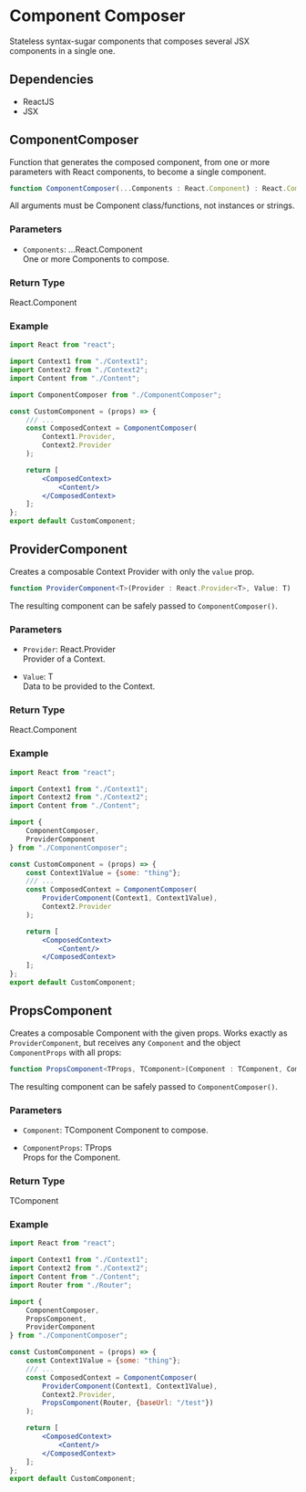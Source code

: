 # Component Composer

Stateless syntax-sugar components that composes several JSX components in a single one.



## Dependencies

* ReactJS
* JSX



## ComponentComposer

Function that generates the composed component, from one or more parameters with React components, to become a single component.

```ts
function ComponentComposer(...Components : React.Component) : React.Component
```
All arguments must be Component class/functions, not instances or strings.

### Parameters

* `Components`: ...React.Component  
One or more Components to compose.

### Return Type

React.Component

### Example

```jsx
import React from "react";

import Context1 from "./Context1";
import Context2 from "./Context2";
import Content from "./Content";

import ComponentComposer from "./ComponentComposer";

const CustomComponent = (props) => {
	/// ...
	const ComposedContext = ComponentComposer(
		Context1.Provider,
		Context2.Provider
	);

	return [
		<ComposedContext>
			<Content/>
		</ComposedContext>
	];
};
export default CustomComponent;
```

## ProviderComponent

Creates a composable Context Provider with only the `value` prop.

```ts
function ProviderComponent<T>(Provider : React.Provider<T>, Value: T) : React.Component
```

The resulting component can be safely passed to `ComponentComposer()`.

### Parameters

* `Provider`: React.Provider  
Provider of a Context.

* `Value`: T  
Data to be provided to the Context.

### Return Type

React.Component

### Example

```jsx
import React from "react";

import Context1 from "./Context1";
import Context2 from "./Context2";
import Content from "./Content";

import {
	ComponentComposer,
	ProviderComponent
} from "./ComponentComposer";

const CustomComponent = (props) => {
	const Context1Value = {some: "thing"};
	/// ...
	const ComposedContext = ComponentComposer(
		ProviderComponent(Context1, Context1Value),
		Context2.Provider
	);

	return [
		<ComposedContext>
			<Content/>
		</ComposedContext>
	];
};
export default CustomComponent;
```

## PropsComponent

Creates a composable Component with the given props.
Works exactly as `ProviderComponent`, but receives any `Component` and the object `ComponentProps` with all props:

```ts
function PropsComponent<TProps, TComponent>(Component : TComponent, ComponentProps: TProps) : TComponent
```

The resulting component can be safely passed to `ComponentComposer()`.

### Parameters

* `Component`: TComponent
Component to compose.

* `ComponentProps`: TProps  
Props for the Component.

### Return Type

TComponent

### Example

```jsx
import React from "react";

import Context1 from "./Context1";
import Context2 from "./Context2";
import Content from "./Content";
import Router from "./Router";

import {
	ComponentComposer,
	PropsComponent,
	ProviderComponent
} from "./ComponentComposer";

const CustomComponent = (props) => {
	const Context1Value = {some: "thing"};
	/// ...
	const ComposedContext = ComponentComposer(
		ProviderComponent(Context1, Context1Value),
		Context2.Provider,
		PropsComponent(Router, {baseUrl: "/test"})
	);

	return [
		<ComposedContext>
			<Content/>
		</ComposedContext>
	];
};
export default CustomComponent;
```